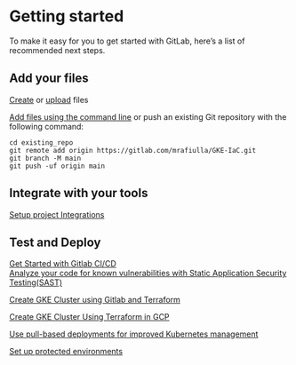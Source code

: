 <h1>Getting started</h1>
<p>To make it easy for you to get started with GitLab, here’s a list of recommended next steps.</p>
<h2>Add your files</h2>
<p><a href="https://docs.gitlab.com/ee/user/project/repository/web_editor.html#create-a-file">Create</a> or <a href="https://docs.gitlab.com/ee/user/project/repository/web_editor.html#upload-a-file">upload</a> files</p>
<p><a href="https://docs.gitlab.com/ee/gitlab-basics/add-file.html#add-a-file-using-the-command-line">Add files using the command line</a> or push an existing Git repository with the following command:</p>
<pre class="hljs language-bash"><code><span class="hljs-built_in">cd</span> existing_repo
git remote add origin https://gitlab.com/mrafiulla/GKE-IaC.git
git branch -M main
git push -uf origin main
</code></pre>
<h2>Integrate with your tools</h2>
<p><a href="https://gitlab.com/RekhuGopal/gcp-iac/-/settings/integrations">Setup project Integrations</a></p>
<h2>Test and Deploy</h2>
<p><a href="https://docs.gitlab.com/ee/ci/quick_start/index.html">Get Started with Gitlab CI/CD</a><br>
<a href="https://docs.gitlab.com/ee/user/application_security/sast/">Analyze your code for known vulnerabilities with Static Application Security Testing(SAST)</a></p>
<p><a href="https://docs.gitlab.com/ee/user/infrastructure/clusters/connect/new_gke_cluster.html">Create GKE Cluster using Gitlab and Terraform</a></p>
<p><a href="https://cloud.google.com/kubernetes-engine/docs/quickstarts/create-cluster-using-terraform">Create GKE Cluster Using Terraform in GCP</a></p>
<p><a href="https://docs.gitlab.com/ee/user/clusters/agent/">Use pull-based deployments for improved Kubernetes management</a></p>
<p><a href="https://docs.gitlab.com/ee/ci/environments/protected_environments.html">Set up protected environments</a></p>
